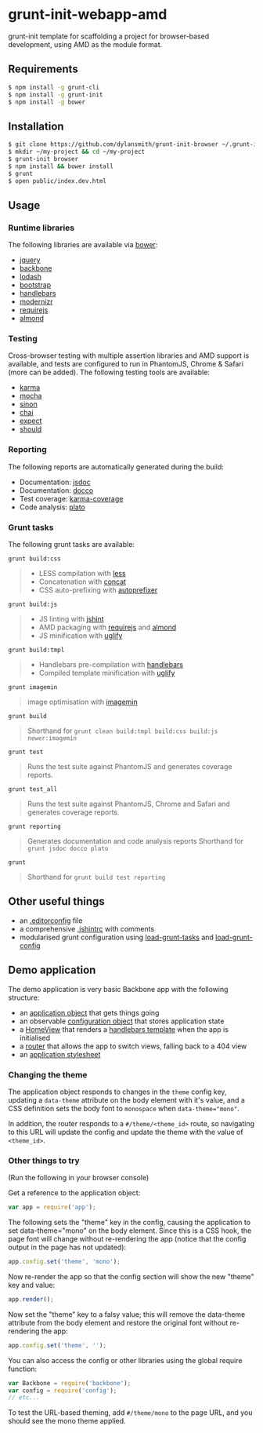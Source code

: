 # grunt-init-webapp-amd

grunt-init template for scaffolding a project for browser-based development, using AMD as the
module format.

## Requirements

```bash
$ npm install -g grunt-cli
$ npm install -g grunt-init
$ npm install -g bower
```

## Installation

```bash
$ git clone https://github.com/dylansmith/grunt-init-browser ~/.grunt-init/browser
$ mkdir ~/my-project && cd ~/my-project
$ grunt-init browser
$ npm install && bower install
$ grunt
$ open public/index.dev.html
```

## Usage

### Runtime libraries

The following libraries are available via [bower](http://bower.io):

* [jquery](https://github.com/jquery/jquery)
* [backbone](https://github.com/jashkenas/backbone)
* [lodash](https://github.com/lodash/lodash)
* [bootstrap](https://github.com/twbs/bootstrap)
* [handlebars](https://github.com/wycats/handlebars.js)
* [modernizr](https://github.com/Modernizr/Modernizr)
* [requirejs](https://github.com/jrburke/requirejs-bower)
* [almond](https://github.com/jrburke/almond)

### Testing

Cross-browser testing with multiple assertion libraries and AMD support is available, and
tests are configured to run in PhantomJS, Chrome & Safari (more can be added). The following
testing tools are available:

* [karma](https://www.npmjs.org/package/grunt-karma)
* [mocha](https://www.npmjs.org/package/mocha)
* [sinon](https://www.npmjs.org/package/karma-sinon-chai)
* [chai](https://www.npmjs.org/package/karma-sinon-chai)
* [expect](https://www.npmjs.org/package/karma-expect)
* [should](https://www.npmjs.org/package/should)

### Reporting

The following reports are automatically generated during the build:

* Documentation: [jsdoc](https://www.npmjs.org/package/grunt-jsdoc)
* Documentation: [docco](https://www.npmjs.org/package/grunt-docco)
* Test coverage: [karma-coverage](https://www.npmjs.org/package/karma-coverage)
* Code analysis: [plato](https://www.npmjs.org/package/grunt-plato)

### Grunt tasks

The following grunt tasks are available:

    grunt build:css

> * LESS compilation with [less](https://www.npmjs.org/package/grunt-contrib-less)
> * Concatenation with [concat](https://www.npmjs.org/package/grunt-contrib-concat)
> * CSS auto-prefixing with [autoprefixer](https://www.npmjs.org/package/grunt-autoprefixer)

    grunt build:js

> * JS linting with [jshint](https://www.npmjs.org/package/grunt-contrib-jshint)
> * AMD packaging with [requirejs](https://www.npmjs.org/package/grunt-contrib-requirejs) and
[almond](https://www.npmjs.org/package/almond)
> * JS minification with [uglify](https://www.npmjs.org/package/grunt-contrib-uglify)

    grunt build:tmpl

> * Handlebars pre-compilation with [handlebars](https://www.npmjs.org/package/grunt-contrib-handlebars)
> * Compiled template minification with [uglify](https://www.npmjs.org/package/grunt-contrib-uglify)

    grunt imagemin

> image optimisation with [imagemin](https://www.npmjs.org/package/grunt-contrib-imagemin)

    grunt build

> Shorthand for `grunt clean build:tmpl build:css build:js newer:imagemin`

    grunt test

> Runs the test suite against PhantomJS and generates coverage reports.

    grunt test_all

> Runs the test suite against PhantomJS, Chrome and Safari and generates coverage reports.

    grunt reporting

> Generates documentation and code analysis reports
> Shorthand for `grunt jsdoc docco plato`

    grunt

> Shorthand for `grunt build test reporting`


## Other useful things

* an [.editorconfig](root/.editorconfig) file
* a comprehensive [.jshintrc](root/.jshintc) with comments
* modularised grunt configuration using
[load-grunt-tasks](https://www.npmjs.org/package/load-grunt-tasks) and
[load-grunt-config](https://www.npmjs.org/package/load-grunt-config)


## Demo application

The demo application is very basic Backbone app with the following structure:

* an [application object](root/src/js/app.js) that gets things going
* an observable [configuration object](root/src/js/config.js) that stores application state
* a [HomeView](root/src/js/views/home.js) that renders a [handlebars template](root/src/templates/home.hbs)
  when the app is initialised
* a [router](root/src/js/router.js) that allows the app to switch views, falling back to a 404 view
* an [application stylesheet](root/src/styles/app.less)

### Changing the theme

The application object responds to changes in the ```theme``` config key, updating a
```data-theme``` attribute on the body element with it's value, and a CSS definition sets
the body font to ```monospace``` when ```data-theme="mono"```.

In addition, the router responds to a ```#/theme/<theme_id>``` route, so navigating to this URL
will update the config and update the theme with the value of ```<theme_id>```.

### Other things to try

(Run the following in your browser console)

Get a reference to the application object:

```javascript
var app = require('app');
```

The following sets the "theme" key in the config, causing the application to set data-theme="mono"
on the body element. Since this is a CSS hook, the page font will change without re-rendering the
app (notice that the config output in the page has not updated):

```javascript
app.config.set('theme', 'mono');
```

Now re-render the app so that the config section will show the new "theme" key and value:

```javascript
app.render();
```

Now set the "theme" key to a falsy value; this will remove the data-theme attribute from
the body element and restore the original font without re-rendering the app:

```javascript
app.config.set('theme', '');
```

You can also access the config or other libraries using the global require function:
```javascript
var Backbone = require('backbone');
var config = require('config');
// etc...
```

To test the URL-based theming, add ```#/theme/mono``` to the page URL, and you should see the
mono theme applied.
